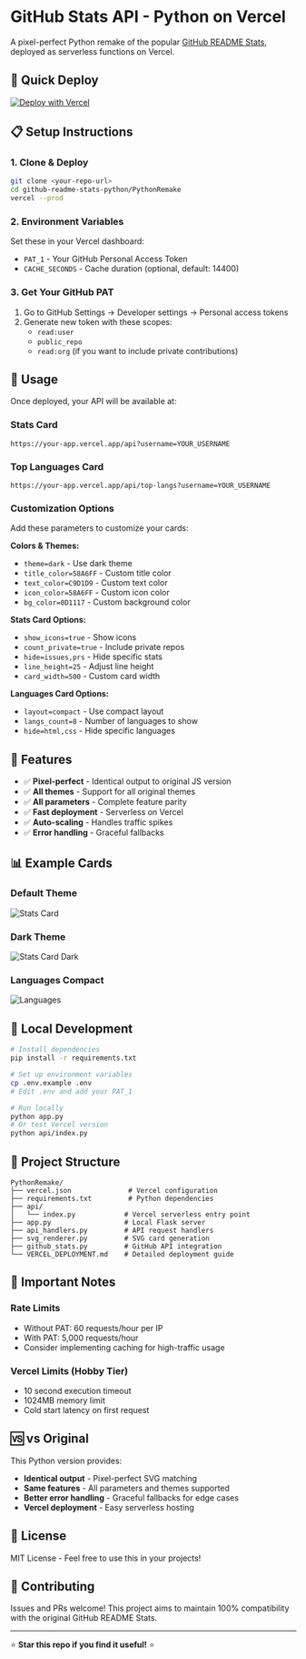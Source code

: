 # GitHub Stats API - Python on Vercel

A pixel-perfect Python remake of the popular [GitHub README Stats](https://github.com/anuraghazra/github-readme-stats), deployed as serverless functions on Vercel.

## 🚀 Quick Deploy

[![Deploy with Vercel](https://vercel.com/button)](https://vercel.com/new/clone?repository-url=https://github.com/yourusername/github-readme-stats-python)

## 📋 Setup Instructions

### 1. Clone & Deploy
```bash
git clone <your-repo-url>
cd github-readme-stats-python/PythonRemake
vercel --prod
```

### 2. Environment Variables
Set these in your Vercel dashboard:
- `PAT_1` - Your GitHub Personal Access Token
- `CACHE_SECONDS` - Cache duration (optional, default: 14400)

### 3. Get Your GitHub PAT
1. Go to GitHub Settings → Developer settings → Personal access tokens
2. Generate new token with these scopes:
   - `read:user`
   - `public_repo`
   - `read:org` (if you want to include private contributions)

## 🎨 Usage

Once deployed, your API will be available at:

### Stats Card
```
https://your-app.vercel.app/api?username=YOUR_USERNAME
```

### Top Languages Card
```
https://your-app.vercel.app/api/top-langs?username=YOUR_USERNAME
```

### Customization Options
Add these parameters to customize your cards:

**Colors & Themes:**
- `theme=dark` - Use dark theme
- `title_color=58A6FF` - Custom title color
- `text_color=C9D1D9` - Custom text color
- `icon_color=58A6FF` - Custom icon color
- `bg_color=0D1117` - Custom background color

**Stats Card Options:**
- `show_icons=true` - Show icons
- `count_private=true` - Include private repos
- `hide=issues,prs` - Hide specific stats
- `line_height=25` - Adjust line height
- `card_width=500` - Custom card width

**Languages Card Options:**
- `layout=compact` - Use compact layout
- `langs_count=8` - Number of languages to show
- `hide=html,css` - Hide specific languages

## 🎯 Features

- ✅ **Pixel-perfect** - Identical output to original JS version
- ✅ **All themes** - Support for all original themes
- ✅ **All parameters** - Complete feature parity
- ✅ **Fast deployment** - Serverless on Vercel
- ✅ **Auto-scaling** - Handles traffic spikes
- ✅ **Error handling** - Graceful fallbacks

## 📊 Example Cards

### Default Theme
![Stats Card](https://your-app.vercel.app/api?username=octocat&show_icons=true)

### Dark Theme
![Stats Card Dark](https://your-app.vercel.app/api?username=octocat&show_icons=true&theme=dark)

### Languages Compact
![Languages](https://your-app.vercel.app/api/top-langs?username=octocat&layout=compact&theme=dark)

## 🔧 Local Development

```bash
# Install dependencies
pip install -r requirements.txt

# Set up environment variables
cp .env.example .env
# Edit .env and add your PAT_1

# Run locally
python app.py
# Or test Vercel version
python api/index.py
```

## 📁 Project Structure

```
PythonRemake/
├── vercel.json              # Vercel configuration
├── requirements.txt         # Python dependencies
├── api/
│   └── index.py            # Vercel serverless entry point
├── app.py                  # Local Flask server
├── api_handlers.py         # API request handlers
├── svg_renderer.py         # SVG card generation
├── github_stats.py         # GitHub API integration
└── VERCEL_DEPLOYMENT.md    # Detailed deployment guide
```

## 🚨 Important Notes

### Rate Limits
- Without PAT: 60 requests/hour per IP
- With PAT: 5,000 requests/hour
- Consider implementing caching for high-traffic usage

### Vercel Limits (Hobby Tier)
- 10 second execution timeout
- 1024MB memory limit
- Cold start latency on first request

## 🆚 vs Original

This Python version provides:
- **Identical output** - Pixel-perfect SVG matching
- **Same features** - All parameters and themes supported
- **Better error handling** - Graceful fallbacks for edge cases
- **Vercel deployment** - Easy serverless hosting

## 📝 License

MIT License - Feel free to use this in your projects!

## 🤝 Contributing

Issues and PRs welcome! This project aims to maintain 100% compatibility with the original GitHub README Stats.

---

⭐ **Star this repo if you find it useful!** ⭐
